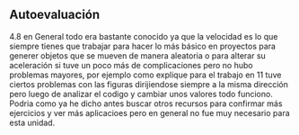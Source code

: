 ## Autoevaluación
4.8 en General todo era bastante conocido ya que la velocidad es lo que siempre tienes que trabajar para hacer lo más básico en proyectos
para generer objetos que se mueven de manera aleatoria o para alterar su aceleración si tuve un poco más de complicaciones pero no hubo problemas mayores, por ejemplo como explique para el trabajo en 11
tuve ciertos problemas con las figuras dirijiendose siempre a la misma dirección pero luego de analizar el codigo y cambiar unos valores todo funciono.
Podria como ya he dicho antes buscar otros recursos para confirmar más ejercicios y ver más aplicacioes pero en general no fue muy necesario para esta unidad.
